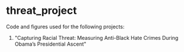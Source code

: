 # threat_project
 Code and figures used for the following projects:
 1. "Capturing Racial Threat: Measuring Anti-Black Hate Crimes During Obama’s Presidential Ascent"
